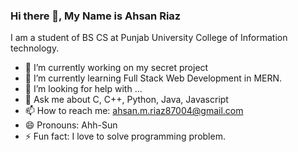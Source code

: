 ### Hi there 👋, My Name is Ahsan Riaz
I am a student of BS CS at Punjab University College of Information technology.
- 🔭 I’m currently working on my secret project
- 🌱 I’m currently learning Full Stack Web Development in MERN.
- 🤔 I’m looking for help with ...
- 💬 Ask me about C, C++, Python, Java, Javascript 
- 📫 How to reach me: ahsan.m.riaz87004@gmail.com
- 😄 Pronouns: Ahh-Sun
- ⚡ Fun fact: I love to solve programming problem.
